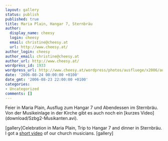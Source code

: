 ```yaml
---
layout: gallery
status: publish
published: true
title: Maria Plain, Hangar 7, Sternbräu
author:
  display_name: cheesy
  login: cheesy
  email: christine@cheesy.at
  url: http://www.cheesy.at/
author_login: cheesy
author_email: christine@cheesy.at
author_url: http://www.cheesy.at/
wordpress_id: 1933
wordpress_url: http://www.cheesy.at/wordpress/photos/ausfluege/x2006/august-2006/2006-08-24/
date: '2006-08-24 00:00:00 +0100'
date_gmt: '2006-08-23 22:00:00 +0100'
categories:
- Uncategorized
comments: []
---
```

<!--:de-->Feier in Maria Plain, Ausflug zum Hangar 7 und Abendessen im Sternbräu. Von der Musikeinlage in der Kirche gibt es auch noch ein [kurzes Video](download/Szbg2-Musikanten.avi).
[gallery]<!--:--><!--:en-->Celebration in Maria Plain, Trip to Hangar 7 and dinner in Sternbräu. I got a [short video](download/Szbg2-Musikanten.avi) of our church musicians.
[gallery]<!--:-->
